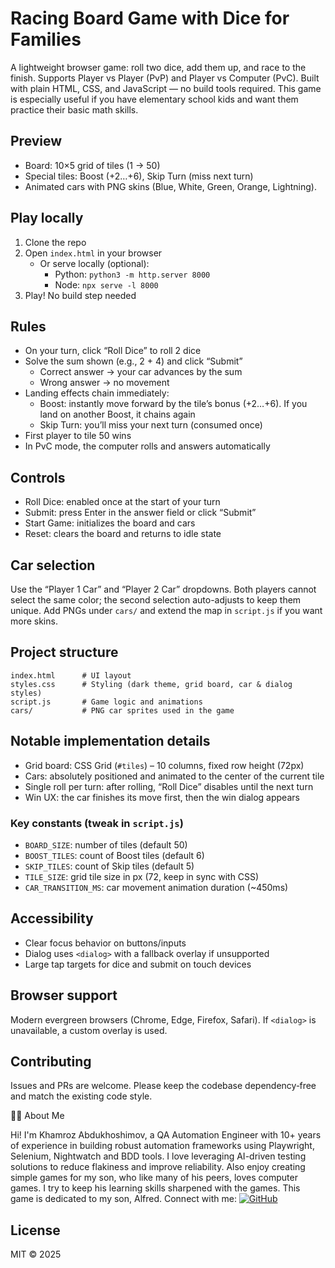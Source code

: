 # Racing Board Game with Dice for Families

A lightweight browser game: roll two dice, add them up, and race to the finish. Supports Player vs Player (PvP) and Player vs Computer (PvC). Built with plain HTML, CSS, and JavaScript — no build tools required. This game is especially useful if you have elementary school kids and want them practice their basic math skills.

## Preview

- Board: 10×5 grid of tiles (1 → 50)
- Special tiles: Boost (+2…+6), Skip Turn (miss next turn)
- Animated cars with PNG skins (Blue, White, Green, Orange, Lightning).

## Play locally

1. Clone the repo
2. Open `index.html` in your browser
   - Or serve locally (optional):
     - Python: `python3 -m http.server 8000`
     - Node: `npx serve -l 8000`
3. Play! No build step needed

## Rules

- On your turn, click “Roll Dice” to roll 2 dice
- Solve the sum shown (e.g., 2 + 4) and click “Submit”
  - Correct answer → your car advances by the sum
  - Wrong answer → no movement
- Landing effects chain immediately:
  - Boost: instantly move forward by the tile’s bonus (+2…+6). If you land on another Boost, it chains again
  - Skip Turn: you’ll miss your next turn (consumed once)
- First player to tile 50 wins
- In PvC mode, the computer rolls and answers automatically

## Controls

- Roll Dice: enabled once at the start of your turn
- Submit: press Enter in the answer field or click “Submit”
- Start Game: initializes the board and cars
- Reset: clears the board and returns to idle state

## Car selection

Use the “Player 1 Car” and “Player 2 Car” dropdowns. Both players cannot select the same color; the second selection auto-adjusts to keep them unique. Add PNGs under `cars/` and extend the map in `script.js` if you want more skins.

## Project structure

```
index.html      # UI layout
styles.css      # Styling (dark theme, grid board, car & dialog styles)
script.js       # Game logic and animations
cars/           # PNG car sprites used in the game
```

## Notable implementation details

- Grid board: CSS Grid (`#tiles`) – 10 columns, fixed row height (72px)
- Cars: absolutely positioned and animated to the center of the current tile
- Single roll per turn: after rolling, “Roll Dice” disables until the next turn
- Win UX: the car finishes its move first, then the win dialog appears

### Key constants (tweak in `script.js`)

- `BOARD_SIZE`: number of tiles (default 50)
- `BOOST_TILES`: count of Boost tiles (default 6)
- `SKIP_TILES`: count of Skip tiles (default 5)
- `TILE_SIZE`: grid tile size in px (72, keep in sync with CSS)
- `CAR_TRANSITION_MS`: car movement animation duration (~450ms)

## Accessibility

- Clear focus behavior on buttons/inputs
- Dialog uses `<dialog>` with a fallback overlay if unsupported
- Large tap targets for dice and submit on touch devices

## Browser support

Modern evergreen browsers (Chrome, Edge, Firefox, Safari). If `<dialog>` is unavailable, a custom overlay is used.

## Contributing

Issues and PRs are welcome. Please keep the codebase dependency‑free and match the existing code style.

👨‍💻 About Me

Hi! I'm Khamroz Abdukhoshimov, a QA Automation Engineer with 10+ years of experience in building robust automation frameworks using Playwright, Selenium, Nightwatch and BDD tools.
I love leveraging AI-driven testing solutions to reduce flakiness and improve reliability. Also enjoy creating simple games for my son, who like many of his peers, loves computer games. I try to keep his learning skills sharpened with the games. This game is dedicated to my son, Alfred.
Connect with me:
[![GitHub](https://img.shields.io/badge/GitHub-Follow-black)](https://github.com/rossabdukhoshimov)

## License

MIT © 2025
